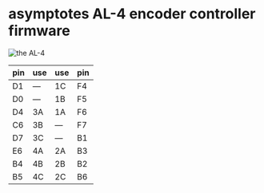 # asymptotes AL-4 encoder controller firmware

![the AL-4](https://user-images.githubusercontent.com/631757/59353024-fa076c00-8d19-11e9-9eea-aad74ba50fa0.JPG)

| pin | use | use | pin |
|-----|-----|-----|-----|
| D1  | —   | 1C  | F4  |
| D0  | —   | 1B  | F5  |
| D4  | 3A  | 1A  | F6  |
| C6  | 3B  | —   | F7  |
| D7  | 3C  | —   | B1  |
| E6  | 4A  | 2A  | B3  |
| B4  | 4B  | 2B  | B2  |
| B5  | 4C  | 2C  | B6  |

